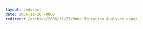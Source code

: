```yaml
---
layout: redirect
date: 2006-11-26 -0800
redirect: /archive/2006/11/27/Mono_Migration_Analyzer.aspx/
---
```

